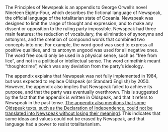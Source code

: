 The Principles of Newspeak is an appendix to George Orwell’s novel Nineteen Eighty-Four, which describes the fictional language of Newspeak, the official language of the totalitarian state of Oceania. Newspeak was designed to limit the range of thought and expression, and to make any dissent or opposition to the ruling party impossible. Newspeak had three main features: the reduction of vocabulary, the elimination of synonyms and antonyms, and the creation of compound words that combined two concepts into one. For example, the word good was used to express all positive qualities, and its antonym ungood was used for all negative ones. The word free could only be used in a physical sense, such as “free from lice”, and not in a political or intellectual sense. The word crimethink meant “thoughtcrime”, which was any deviation from the party’s ideology.

The appendix explains that Newspeak was not fully implemented in 1984, but was expected to replace Oldspeak (or Standard English) by 2050. However, the appendix also implies that Newspeak failed to achieve its purpose, and that the party was eventually overthrown. This is suggested by the fact that the appendix is written in Oldspeak, and that it refers to Newspeak in the past tense. [The appendix also mentions that some Oldspeak texts, such as the Declaration of Independence, could not be translated into Newspeak without losing their meaning](https://qz.com/95696/you-probably-didnt-read-the-most-telling-part-of-orwells-1984-the-appendix)[1](https://qz.com/95696/you-probably-didnt-read-the-most-telling-part-of-orwells-1984-the-appendix). This indicates that some ideas and values could not be erased by Newspeak, and that language had a power to resist totalitarianism.

